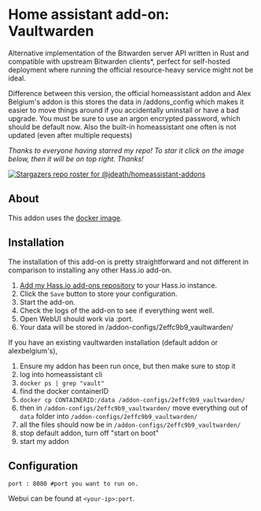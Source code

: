 # Home assistant add-on: Vaultwarden

Alternative implementation of the Bitwarden server API written in Rust and compatible with upstream Bitwarden clients*, perfect for self-hosted deployment where running the official resource-heavy service might not be ideal.

Difference between this version, the official homeassistant addon and Alex Belgium's addon is this stores the data in /addons_config which makes it easier to move things around if you accidentally uninstall or have a bad upgrade. You must be sure to use an argon encrypted password, which should be default now. Also the built-in homeassistant one often is not updated (even after multiple requests)

_Thanks to everyone having starred my repo! To star it click on the image below, then it will be on top right. Thanks!_

[![Stargazers repo roster for @jdeath/homeassistant-addons](https://reporoster.com/stars/jdeath/homeassistant-addons)](https://github.com/jdeath/homeassistant-addons/stargazers)

## About

This addon uses the [docker image](https://github.com/dani-garcia/vaultwarden).

## Installation

The installation of this add-on is pretty straightforward and not different in
comparison to installing any other Hass.io add-on.

1. [Add my Hass.io add-ons repository][repository] to your Hass.io instance.
1. Click the `Save` button to store your configuration.
1. Start the add-on.
1. Check the logs of the add-on to see if everything went well.
1. Open WebUI should work via <your-ip>:port.
1. Your data will be stored in /addon-configs/2effc9b9_vaultwarden/

If you have an existing vaultwarden installation (default addon or alexbelgium's),
1. Ensure my addon has been run once, but then make sure to stop it
1. log into homeassistant cli
1. `docker ps | grep "vault"`
1. find the docker containerID
1. `docker cp CONTAINERID:/data /addon-configs/2effc9b9_vaultwarden/`
1. then in `/addon-configs/2effc9b9_vaultwarden/` move everything out of `data` folder into `/addon-configs/2effc9b9_vaultwarden/`
1. all the files should now be in `/addon-configs/2effc9b9_vaultwarden/`
1. stop default addon, turn off "start on boot"
1. start my addon


## Configuration

```
port : 8080 #port you want to run on.
```

Webui can be found at `<your-ip>:port`.

[repository]: https://github.com/jdeath/homeassistant-addons
